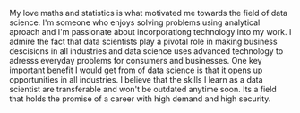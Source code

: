My love maths and statistics is what motivated me towards the field of data science. I'm someone who enjoys solving problems using analytical aproach and I'm passionate about incorporationg technology into my work. 
I admire the fact that data scientists play a pivotal role in making business descisions in all industries and data science uses advanced technology to adresss everyday problems for consumers and businesses. 
One key important benefit I would get from of data science is that it opens up opportunities in all industries. 
I believe that the skills I learn as a data scientist are transferable and won't be outdated anytime soon. Its a field that holds the promise of a career with high demand and high security.

